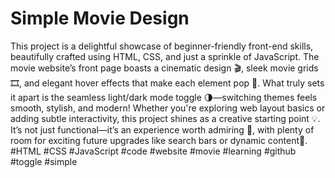 # Simple Movie Design
This project is a delightful showcase of beginner-friendly front-end skills, beautifully crafted using HTML, CSS, and just a sprinkle of JavaScript. The movie website’s front page boasts a cinematic design 🎬, sleek movie grids 🎞️, and elegant hover effects that make each element pop 💫. What truly sets it apart is the seamless light/dark mode toggle 🌗—switching themes feels smooth, stylish, and modern! Whether you're exploring web layout basics or adding subtle interactivity, this project shines as a creative starting point 💡. It’s not just functional—it’s an experience worth admiring 👏, with plenty of room for exciting future upgrades like search bars or dynamic content🚀.
#HTML #CSS #JavaScript #code #website #movie #learning #github #toggle #simple 
